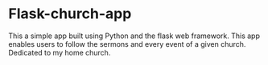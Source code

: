 # Flask-church-app
This a simple app built using Python and the flask web framework. This app enables users to follow the sermons and every event of a given church. Dedicated to my home church.
